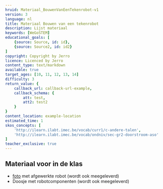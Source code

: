 ```yaml
---
hruid: Materiaal_BouwenVanEenTekenrobot-v1
version: 3
language: nl
title: Materiaal Bouwen van een tekenrobot
description: Lijst materiaal
keywords: [WeGoSTEM]
educational_goals: [
    {source: Source, id: id}, 
    {source: Source2, id: id2}
]
copyright: Copyright by Jerro
licence: Licenced by Jerro
content_type: text/markdown
available: true
target_ages: [10, 11, 12, 13, 14]
difficulty: 3
return_value: {
    callback_url: callback-url-example,
    callback_schema: {
        att: test,
        att2: test2
    }
}
content_location: example-location
estimated_time: 1
skos_concepts: [
    'http://ilearn.ilabt.imec.be/vocab/curr1/c-andere-talen', 
    'http://ilearn.ilabt.imec.be/vocab/ondniv/sec-gr2-doorstroom-aso'
]
teacher_exclusive: true
---
```


## Materiaal voor in de klas

* [foto](https://scholen.dwengo.org/downloads/WeGoSTEMoverzichtrobot.pdf "afgewerkte robot") met afgewerkte robot (wordt ook meegeleverd)
* Doosje met robotcomponenten (wordt ook meegeleverd)



